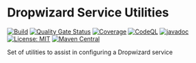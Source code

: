 # Dropwizard Service Utilities
[![Build](https://github.com/kiwiproject/dropwizard-service-utilities/actions/workflows/build.yml/badge.svg?branch=main)](https://github.com/kiwiproject/dropwizard-service-utilities/actions/workflows/build.yml?query=branch%3Amain)
[![Quality Gate Status](https://sonarcloud.io/api/project_badges/measure?project=kiwiproject_dropwizard-service-utilities&metric=alert_status)](https://sonarcloud.io/dashboard?id=kiwiproject_dropwizard-service-utilities)
[![Coverage](https://sonarcloud.io/api/project_badges/measure?project=kiwiproject_dropwizard-service-utilities&metric=coverage)](https://sonarcloud.io/dashboard?id=kiwiproject_dropwizard-service-utilities)
[![CodeQL](https://github.com/kiwiproject/dropwizard-service-utilities/actions/workflows/codeql.yml/badge.svg)](https://github.com/kiwiproject/dropwizard-service-utilities/actions/workflows/codeql.yml)
[![javadoc](https://javadoc.io/badge2/org.kiwiproject/dropwizard-service-utilities/javadoc.svg)](https://javadoc.io/doc/org.kiwiproject/dropwizard-service-utilities)
[![License: MIT](https://img.shields.io/badge/License-MIT-blue.svg)](https://opensource.org/licenses/MIT)
[![Maven Central](https://img.shields.io/maven-central/v/org.kiwiproject/dropwizard-service-utilities)](https://central.sonatype.com/artifact/org.kiwiproject/dropwizard-service-utilities/)

Set of utilities to assist in configuring a Dropwizard service
